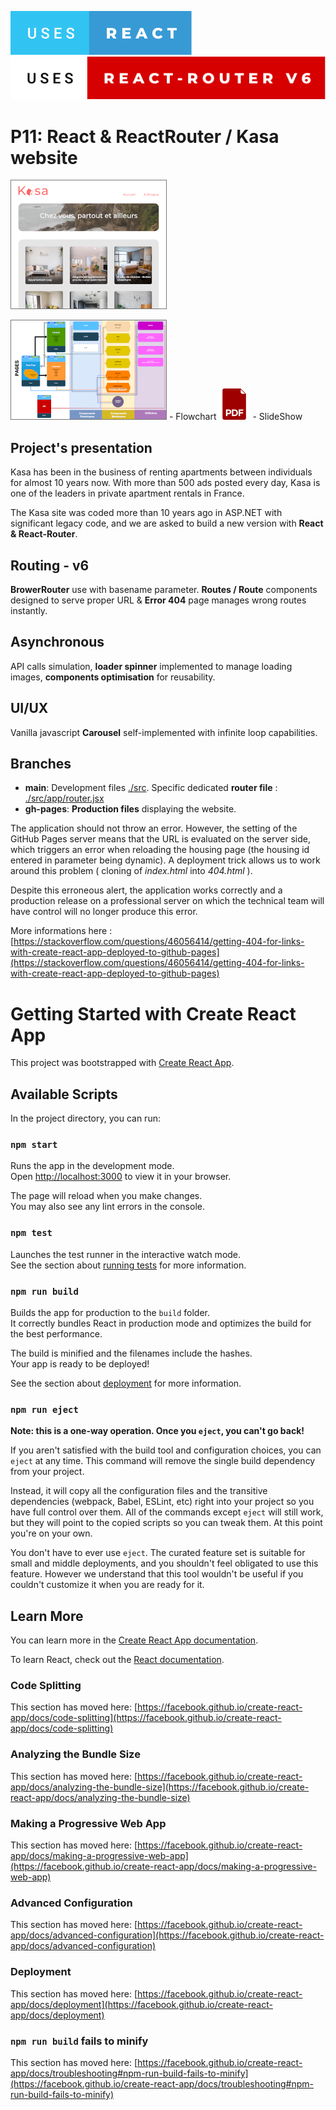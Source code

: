 [![forthebadge](./uses-react.svg)](https://fr.reactjs.org/)
[![forthebadge](./uses-react-router-v6.svg)](https://reactrouter.com/)

# P11: React & ReactRouter / Kasa website

[![Project site](./hp.png)](https://peanuts-83.github.io/P11_Kasa/)

[![Flowchart](./vignette_algo.png)](./algo.png) - Flowchart
[![Presentation slideShow](./pdf.png)](./Slide_P11.pdf) - SlideShow

## Project's presentation

Kasa has been in the business of renting apartments between individuals for almost 10 years now. With more than 500 ads posted every day, Kasa is one of the leaders in private apartment rentals in France.

The Kasa site was coded more than 10 years ago in ASP.NET with significant legacy code, and we are asked to build a new version with **React & React-Router**.

## Routing - v6

**BrowerRouter** use with basename parameter. **Routes / Route** components designed to serve proper URL & **Error 404** page manages wrong routes instantly.

## Asynchronous

API calls simulation, **loader spinner** implemented to manage loading images, **components optimisation** for reusability.

## UI/UX

Vanilla javascript **Carousel** self-implemented with infinite loop capabilities.

## Branches

* **main**: Development files [./src](./src/).
Specific dedicated **router file** : [./src/app/router.jsx](./src/app/router.jsx)
* **gh-pages**: **Production files** displaying the website.


The application should not throw an error. However, the setting of the GitHub Pages server means that the URL is evaluated on the server side, which triggers an error when reloading the housing page (the housing id entered in parameter being dynamic). A deployment trick allows us to work around this problem ( cloning of *index.html* into *404.html* ).

Despite this erroneous alert, the application works correctly and a production release on a professional server on which the technical team will have control will no longer produce this error.

More informations here : [https://stackoverflow.com/questions/46056414/getting-404-for-links-with-create-react-app-deployed-to-github-pages](https://stackoverflow.com/questions/46056414/getting-404-for-links-with-create-react-app-deployed-to-github-pages)


# Getting Started with Create React App

This project was bootstrapped with [Create React App](https://github.com/facebook/create-react-app).

## Available Scripts

In the project directory, you can run:

### `npm start`

Runs the app in the development mode.\
Open [http://localhost:3000](http://localhost:3000) to view it in your browser.

The page will reload when you make changes.\
You may also see any lint errors in the console.

### `npm test`

Launches the test runner in the interactive watch mode.\
See the section about [running tests](https://facebook.github.io/create-react-app/docs/running-tests) for more information.

### `npm run build`

Builds the app for production to the `build` folder.\
It correctly bundles React in production mode and optimizes the build for the best performance.

The build is minified and the filenames include the hashes.\
Your app is ready to be deployed!

See the section about [deployment](https://facebook.github.io/create-react-app/docs/deployment) for more information.

### `npm run eject`

**Note: this is a one-way operation. Once you `eject`, you can't go back!**

If you aren't satisfied with the build tool and configuration choices, you can `eject` at any time. This command will remove the single build dependency from your project.

Instead, it will copy all the configuration files and the transitive dependencies (webpack, Babel, ESLint, etc) right into your project so you have full control over them. All of the commands except `eject` will still work, but they will point to the copied scripts so you can tweak them. At this point you're on your own.

You don't have to ever use `eject`. The curated feature set is suitable for small and middle deployments, and you shouldn't feel obligated to use this feature. However we understand that this tool wouldn't be useful if you couldn't customize it when you are ready for it.

## Learn More

You can learn more in the [Create React App documentation](https://facebook.github.io/create-react-app/docs/getting-started).

To learn React, check out the [React documentation](https://reactjs.org/).

### Code Splitting

This section has moved here: [https://facebook.github.io/create-react-app/docs/code-splitting](https://facebook.github.io/create-react-app/docs/code-splitting)

### Analyzing the Bundle Size

This section has moved here: [https://facebook.github.io/create-react-app/docs/analyzing-the-bundle-size](https://facebook.github.io/create-react-app/docs/analyzing-the-bundle-size)

### Making a Progressive Web App

This section has moved here: [https://facebook.github.io/create-react-app/docs/making-a-progressive-web-app](https://facebook.github.io/create-react-app/docs/making-a-progressive-web-app)

### Advanced Configuration

This section has moved here: [https://facebook.github.io/create-react-app/docs/advanced-configuration](https://facebook.github.io/create-react-app/docs/advanced-configuration)

### Deployment

This section has moved here: [https://facebook.github.io/create-react-app/docs/deployment](https://facebook.github.io/create-react-app/docs/deployment)

### `npm run build` fails to minify

This section has moved here: [https://facebook.github.io/create-react-app/docs/troubleshooting#npm-run-build-fails-to-minify](https://facebook.github.io/create-react-app/docs/troubleshooting#npm-run-build-fails-to-minify)
